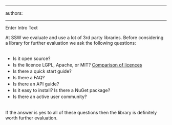 

---
authors:

---




<span class='intro'> Enter Intro Text </span>

<div>​At SSW we evaluate and use a lot of 3rd party libraries. Before considering a​ library for further evaluation we ask the following questions&#58;&#160;</div><div>
   <br>
</div><div><ul><li>
         <span style="line-height&#58;20px;">Is it open source?</span><br></li><li>
         <span style="line-height&#58;20px;">Is the licence LGPL, Apache, or MIT?​​​ ​​<a href="http&#58;//en.wikipedia.org/wiki/Comparison_of_free_software_licenses">Comparison of&#160;licences​</a>&#160;<img src="/_LAYOUTS/15/Images/SSW/external.gif" title="You are now leaving SSW" alt="" />&#160;</span><br></li><li>
         <span style="line-height&#58;20px;">Is there a quick start guide?</span><br></li><li>
         <span style="line-height&#58;20px;">Is there a FAQ?</span><br></li><li>
         <span style="line-height&#58;20px;">Is there an API guide?</span><br></li><li>
         <span style="line-height&#58;20px;">Is it easy to install? Is there a NuGet package?</span><br></li><li>
         <span style="line-height&#58;20px;">Is there an active user community?</span><br></li></ul></div><div>
   <br>
</div><div>If the answer is yes to all of these questions then the library is definitely worth further evaluation.</div>


